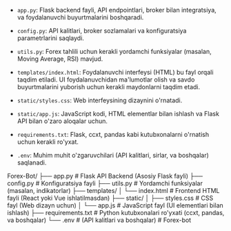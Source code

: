 - `app.py`: Flask backend fayli, API endpointlari, broker bilan integratsiya, va foydalanuvchi buyurtmalarini boshqaradi.

- `config.py`: API kalitlari, broker sozlamalari va konfiguratsiya parametrlarini saqlaydi.

- `utils.py`: Forex tahlili uchun kerakli yordamchi funksiyalar (masalan, Moving Average, RSI) mavjud.

- `templates/index.html`: Foydalanuvchi interfeysi (HTML) bu fayl orqali taqdim etiladi. UI foydalanuvchidan ma'lumotlar olish va savdo buyurtmalarini yuborish uchun kerakli maydonlarni taqdim etadi.

- `static/styles.css`: Web interfeysining dizaynini o'rnatadi.

- `static/app.js`: JavaScript kodi, HTML elementlar bilan ishlash va Flask API bilan o'zaro aloqalar uchun.

- `requirements.txt`: Flask, ccxt, pandas kabi kutubxonalarni o'rnatish uchun kerakli ro'yxat.

- `.env`: Muhim muhit o'zgaruvchilari (API kalitlari, sirlar, va boshqalar) saqlanadi.




Forex-Bot/
├── app.py            # Flask API Backend (Asosiy Flask fayli)
├── config.py         # Konfiguratsiya fayli
├── utils.py          # Yordamchi funksiyalar (masalan, indikatorlar)
├── templates/
│   └── index.html    # Frontend HTML fayli (React yoki Vue ishlatilmasdan)
├── static/
│   ├── styles.css    # CSS fayl (Web dizayn uchun)
│   └── app.js        # JavaScript fayl (UI elementlari bilan ishlash)
├── requirements.txt  # Python kutubxonalari ro'yxati (ccxt, pandas, va boshqalar)
└── .env              # (API kalitlari va boshqalar)
#   F o r e x - b o t  
 